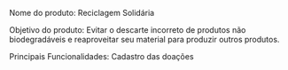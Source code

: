 Nome do produto:
Reciclagem Solidária

Objetivo do produto:
Evitar o descarte incorreto de produtos não biodegradáveis e reaproveitar seu material para produzir outros produtos.

Principais Funcionalidades:
Cadastro das doações
